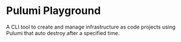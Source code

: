 # Pulumi Playground

A CLI tool to create and manage infrastructure as code projects using Pulumi that auto destroy after a specified time.
